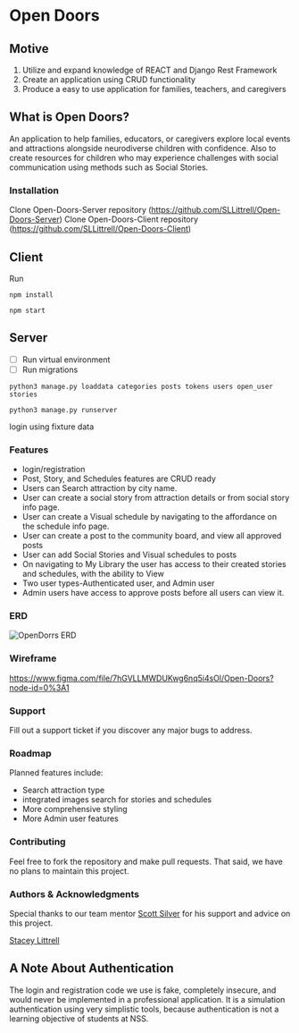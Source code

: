
# Open Doors

## Motive

1. Utilize and expand knowledge of REACT and Django Rest Framework
1. Create an application using CRUD functionality
1. Produce a easy to use application for families, teachers, and caregivers


## What is Open Doors?

 An application to help families, educators, or caregivers explore local events and attractions alongside neurodiverse children with confidence. Also to create resources for children who may experience challenges with social communication using methods such as Social Stories. 

### Installation
Clone Open-Doors-Server repository (https://github.com/SLLittrell/Open-Doors-Server)
Clone Open-Doors-Client repository (https://github.com/SLLittrell/Open-Doors-Client)

## Client
Run
```
npm install

npm start 
```
## Server
-[ ] Run virtual environment
-[ ] Run migrations
```
python3 manage.py loaddata categories posts tokens users open_user stories
```

```
python3 manage.py runserver
```

login using fixture data

### Features
- login/registration 
- Post, Story, and Schedules features are CRUD ready
- Users can Search attraction by city name.
- User can create a social story from attraction details or from social story info page.
- User can create a Visual schedule by navigating to the affordance on the schedule info page.
- User can create a post to the community board, and view all approved posts
- User can add Social Stories and Visual schedules to posts
- On navigating to My Library the user has access to their created stories and schedules, with the ability to View 
- Two user types-Authenticated user, and Admin user
- Admin users have access to approve posts before all users can view it. 


### ERD
![OpenDorrs ERD](https://user-images.githubusercontent.com/76744351/123309410-7d075380-d4ea-11eb-8308-4d23eced0b6c.JPG)


### Wireframe
https://www.figma.com/file/7hGVLLMWDUKwg6nq5i4sOl/Open-Doors?node-id=0%3A1

### Support
Fill out a support ticket if you discover any major bugs to address. 


### Roadmap
Planned features include: 

- Search attraction type
- integrated images search for stories and schedules 
- More comprehensive styling
- More Admin user features

### Contributing
Feel free to fork the repository and make pull requests. That said, we have no plans to maintain this project. 

### Authors & Acknowledgments
Special thanks to our team mentor [Scott Silver](https://github.com/Scott47) for his support and advice on this project.  

[Stacey Littrell](https://github.com/SLLittrell)

## A Note About Authentication

The login and registration code we use is fake, completely insecure, and would never be implemented in a professional application. It is a simulation authentication using very simplistic tools, because authentication is not a learning objective of students at NSS.
